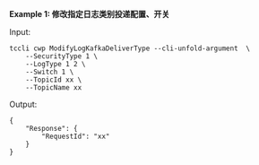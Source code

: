 **Example 1: 修改指定日志类别投递配置、开关**



Input: 

```
tccli cwp ModifyLogKafkaDeliverType --cli-unfold-argument  \
    --SecurityType 1 \
    --LogType 1 2 \
    --Switch 1 \
    --TopicId xx \
    --TopicName xx
```

Output: 
```
{
    "Response": {
        "RequestId": "xx"
    }
}
```

